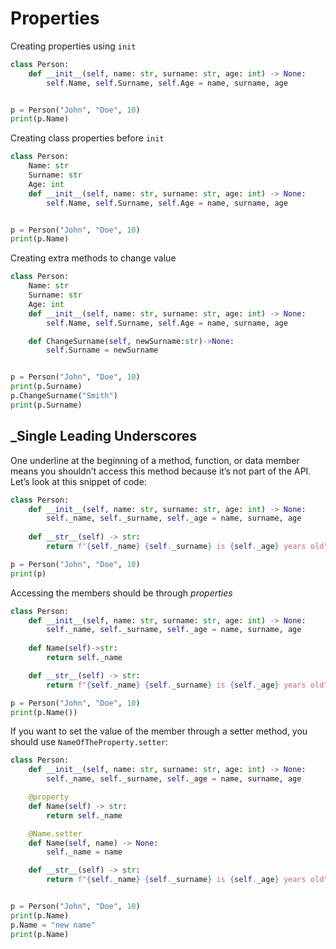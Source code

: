 # Properties
Creating properties using `init`
```py
class Person:
    def __init__(self, name: str, surname: str, age: int) -> None:
        self.Name, self.Surname, self.Age = name, surname, age


p = Person("John", "Doe", 10)
print(p.Name)
```

Creating class properties before `init`
```py
class Person:
    Name: str
    Surname: str
    Age: int
    def __init__(self, name: str, surname: str, age: int) -> None:
        self.Name, self.Surname, self.Age = name, surname, age


p = Person("John", "Doe", 10)
print(p.Name)
```

Creating extra methods to change value
```py
class Person:
    Name: str
    Surname: str
    Age: int
    def __init__(self, name: str, surname: str, age: int) -> None:
        self.Name, self.Surname, self.Age = name, surname, age

    def ChangeSurname(self, newSurname:str)->None:
        self.Surname = newSurname


p = Person("John", "Doe", 10)
print(p.Surname)
p.ChangeSurname("Smith")
print(p.Surname)
```

## _Single Leading Underscores

One underline at the beginning of a method, function, or data member means you shouldn’t access this method because it’s not part of the API. Let’s look at this snippet of code: 

```py
class Person:
    def __init__(self, name: str, surname: str, age: int) -> None:
        self._name, self._surname, self._age = name, surname, age
    
    def __str__(self) -> str:
        return f"{self._name} {self._surname} is {self._age} years old"

p = Person("John", "Doe", 10)
print(p)
```

Accessing the members should be through *properties*
```py
class Person:
    def __init__(self, name: str, surname: str, age: int) -> None:
        self._name, self._surname, self._age = name, surname, age
    
    def Name(self)->str:
        return self._name

    def __str__(self) -> str:
        return f"{self._name} {self._surname} is {self._age} years old"

p = Person("John", "Doe", 10)
print(p.Name())
```

If you want to set the value of the member through a setter method, you should use `NameOfTheProperty.setter`:
```py
class Person:
    def __init__(self, name: str, surname: str, age: int) -> None:
        self._name, self._surname, self._age = name, surname, age

    @property
    def Name(self) -> str:
        return self._name

    @Name.setter
    def Name(self, name) -> None:
        self._name = name

    def __str__(self) -> str:
        return f"{self._name} {self._surname} is {self._age} years old"


p = Person("John", "Doe", 10)
print(p.Name)
p.Name = "new name"
print(p.Name)
```